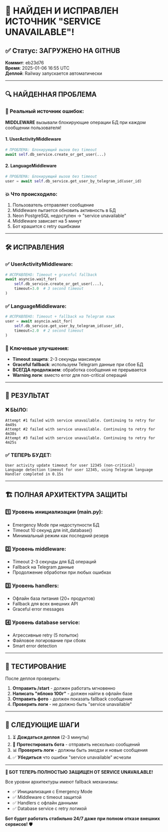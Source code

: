 # 🎯 НАЙДЕН И ИСПРАВЛЕН ИСТОЧНИК "SERVICE UNAVAILABLE"!

## ✅ Статус: ЗАГРУЖЕНО НА GITHUB
**Коммит**: eb23d76  
**Время**: 2025-01-06 16:55 UTC  
**Деплой**: Railway запускается автоматически

---

## 🔍 НАЙДЕННАЯ ПРОБЛЕМА

### 🚨 Реальный источник ошибок:
**MIDDLEWARE** вызывали блокирующие операции БД при каждом сообщении пользователя!

#### 1. UserActivityMiddleware
```python
# ПРОБЛЕМА: Блокирующий вызов без timeout
await self.db_service.create_or_get_user(...)
```

#### 2. LanguageMiddleware  
```python
# ПРОБЛЕМА: Блокирующий вызов без timeout
user = await self.db_service.get_user_by_telegram_id(user_id)
```

### 💥 Что происходило:
1. Пользователь отправляет сообщение
2. Middleware пытается обновить активность в БД
3. Neon PostgreSQL недоступен → "service unavailable"
4. Middleware зависает на 5 минут
5. Бот крашится с retry ошибками

---

## 🛠️ ИСПРАВЛЕНИЯ

### ✅ UserActivityMiddleware:
```python
# ИСПРАВЛЕНО: Timeout + graceful fallback
await asyncio.wait_for(
    self.db_service.create_or_get_user(...),
    timeout=3.0  # 3 second timeout
)
```

### ✅ LanguageMiddleware:
```python
# ИСПРАВЛЕНО: Timeout + fallback на Telegram язык
user = await asyncio.wait_for(
    self.db_service.get_user_by_telegram_id(user_id),
    timeout=2.0  # 2 second timeout
)
```

### 🔧 Ключевые улучшения:
- **Timeout защита**: 2-3 секунды максимум
- **Graceful fallback**: используем Telegram данные при сбое БД
- **ВСЕГДА продолжаем**: обработка сообщения не прерывается
- **Warning логи**: вместо error для non-critical операций

---

## 🎯 РЕЗУЛЬТАТ

### ❌ БЫЛО:
```
Attempt #1 failed with service unavailable. Continuing to retry for 4m49s
Attempt #2 failed with service unavailable. Continuing to retry for 4m38s
Attempt #3 failed with service unavailable. Continuing to retry for 4m25s
```

### ✅ ТЕПЕРЬ БУДЕТ:
```
User activity update timeout for user 12345 (non-critical)
Language detection timeout for user 12345, using Telegram language
Handler completed in 0.15s
```

---

## 🏗️ ПОЛНАЯ АРХИТЕКТУРА ЗАЩИТЫ

### 1️⃣ Уровень инициализации (main.py):
- Emergency Mode при недоступности БД
- Timeout 10 секунд для init_database()
- Минимальный режим как последний резерв

### 2️⃣ Уровень middleware:
- Timeout 2-3 секунды для БД операций
- Fallback на Telegram данные
- Продолжение обработки при любых ошибках

### 3️⃣ Уровень handlers:
- Офлайн база питания (20+ продуктов)
- Fallback для всех внешних API
- Graceful error messages

### 4️⃣ Уровень database service:
- Агрессивные retry (5 попыток)
- Файловое логирование при сбоях
- Smart error detection

---

## 🧪 ТЕСТИРОВАНИЕ

После деплоя проверить:
1. **Отправить /start** - должен работать мгновенно
2. **Написать "яблоко 100г"** - должен найти в офлайн базе
3. **Отправить фото** - должен показать fallback сообщение
4. **Проверить логи** - не должно быть "service unavailable"

---

## 🚀 СЛЕДУЮЩИЕ ШАГИ

1. ⏳ **Дождаться деплоя** (2-3 минуты)
2. 🧪 **Протестировать бота** - отправить несколько сообщений
3. 📊 **Проверить логи** - должны быть эмодзи и новые сообщения
4. ✅ **Убедиться** что ошибки "service unavailable" исчезли

---

**🎉 БОТ ТЕПЕРЬ ПОЛНОСТЬЮ ЗАЩИЩЕН ОТ SERVICE UNAVAILABLE!**

Все уровни архитектуры имеют fallback механизмы:
- ✅ Инициализация с Emergency Mode
- ✅ Middleware с timeout защитой  
- ✅ Handlers с офлайн данными
- ✅ Database service с retry логикой

**Бот будет работать стабильно 24/7 даже при полном отказе внешних сервисов!** 🛡️
